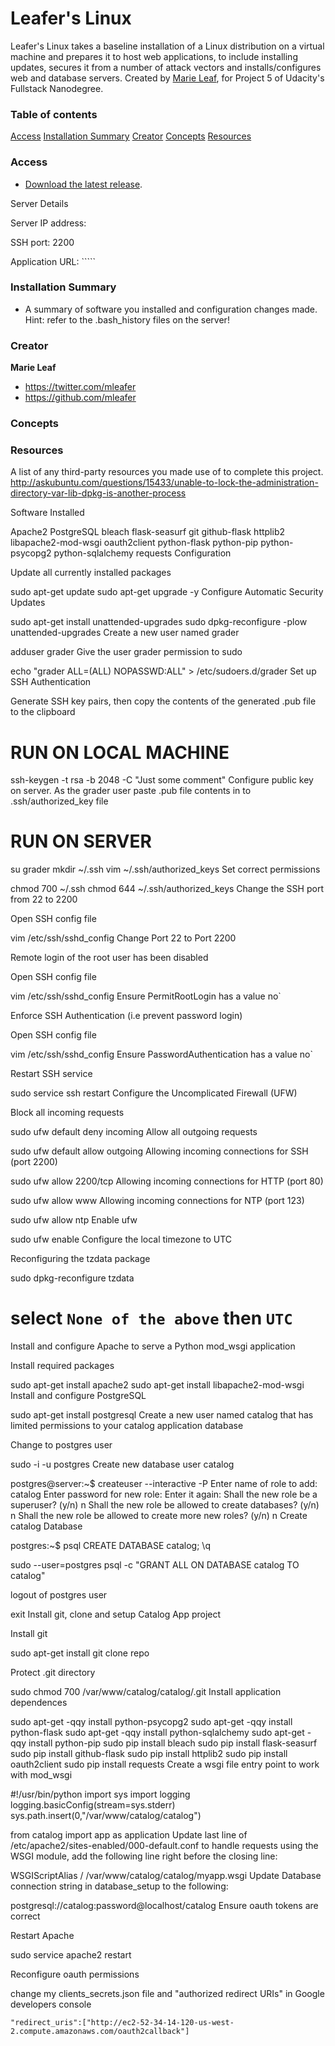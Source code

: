 # Leafer's Linux

Leafer's Linux takes a baseline installation of a Linux distribution on a virtual machine and prepares it to host web applications, to include installing updates, secures it from a number of attack vectors and installs/configures web and database servers. Created by [Marie Leaf](https://twitter.com/mleafer), for Project 5 of Udacity's Fullstack Nanodegree. 


### Table of contents

[Access](#access)
[Installation Summary](#installation-summary)
[Creator](#creator)
[Concepts](#concepts)
[Resources](#resources)

### Access

* [Download the latest release](https://github.com/mleafer/fullstacknanodegree/archive/master.zip).

Server Details

Server IP address: <!-- 52.27.62.61 -->

SSH port: 2200

Application URL: <!-- http://52.27.62.61 --> `````

### Installation Summary
* A summary of software you installed and configuration changes made. Hint: refer to the .bash_history files on the server!


### Creator

**Marie Leaf**

* <https://twitter.com/mleafer>
* <https://github.com/mleafer>

### Concepts 



### Resources
A list of any third-party resources you made use of to complete this project.
http://askubuntu.com/questions/15433/unable-to-lock-the-administration-directory-var-lib-dpkg-is-another-process









Software Installed

Apache2
PostgreSQL
bleach
flask-seasurf
git
github-flask
httplib2
libapache2-mod-wsgi
oauth2client
python-flask
python-pip
python-psycopg2
python-sqlalchemy
requests
Configuration

Update all currently installed packages

sudo apt-get update
sudo apt-get upgrade -y
Configure Automatic Security Updates

sudo apt-get install unattended-upgrades
sudo dpkg-reconfigure -plow unattended-upgrades
Create a new user named grader

adduser grader
Give the user grader permission to sudo

echo "grader ALL=(ALL) NOPASSWD:ALL" > /etc/sudoers.d/grader
Set up SSH Authentication

Generate SSH key pairs, then copy the contents of the generated .pub file to the clipboard

# RUN ON LOCAL MACHINE
ssh-keygen -t rsa -b 2048 -C "Just some comment"
Configure public key on server. As the grader user paste .pub file contents in to .ssh/authorized_key file

# RUN ON SERVER
su grader
mkdir ~/.ssh
vim ~/.ssh/authorized_keys
Set correct permissions

chmod 700 ~/.ssh
chmod 644 ~/.ssh/authorized_keys
Change the SSH port from 22 to 2200

Open SSH config file

vim /etc/ssh/sshd_config
Change Port 22 to Port 2200

Remote login of the root user has been disabled

Open SSH config file

vim /etc/ssh/sshd_config
Ensure PermitRootLogin has a value no`

Enforce SSH Authentication (i.e prevent password login)

Open SSH config file

vim /etc/ssh/sshd_config
Ensure PasswordAuthentication has a value no`

Restart SSH service

sudo service ssh restart
Configure the Uncomplicated Firewall (UFW)

Block all incoming requests

sudo ufw default deny incoming
Allow all outgoing requests

sudo ufw default allow outgoing
Allowing incoming connections for SSH (port 2200)

sudo ufw allow 2200/tcp
Allowing incoming connections for HTTP (port 80)

sudo ufw allow www
Allowing incoming connections for NTP (port 123)

sudo ufw allow ntp
Enable ufw

sudo ufw enable
Configure the local timezone to UTC

Reconfiguring the tzdata package

sudo dpkg-reconfigure tzdata
# select `None of the above` then `UTC`
Install and configure Apache to serve a Python mod_wsgi application

Install required packages

sudo apt-get install apache2
sudo apt-get install libapache2-mod-wsgi
Install and configure PostgreSQL

sudo apt-get install postgresql
Create a new user named catalog that has limited permissions to your catalog application database

Change to postgres user

sudo -i -u postgres
Create new database user catalog

postgres@server:~$ createuser --interactive -P
Enter name of role to add: catalog
Enter password for new role:
Enter it again:
Shall the new role be a superuser? (y/n) n
Shall the new role be allowed to create databases? (y/n) n
Shall the new role be allowed to create more new roles? (y/n) n
Create catalog Database

postgres:~$ psql
CREATE DATABASE catalog;
\q


sudo --user=postgres psql -c "GRANT ALL ON DATABASE catalog TO catalog"

logout of postgres user

exit
Install git, clone and setup Catalog App project

Install git

sudo apt-get install git
clone repo

Protect .git directory

sudo chmod 700 /var/www/catalog/catalog/.git
Install application dependences

sudo apt-get -qqy install python-psycopg2
sudo apt-get -qqy install python-flask
sudo apt-get -qqy install python-sqlalchemy
sudo apt-get -qqy install python-pip
sudo pip install bleach
sudo pip install flask-seasurf
sudo pip install github-flask
sudo pip install httplib2
sudo pip install oauth2client
sudo pip install requests
Create a wsgi file entry point to work with mod_wsgi

#!/usr/bin/python
import sys
import logging
logging.basicConfig(stream=sys.stderr)
sys.path.insert(0,"/var/www/catalog/catalog")

from catalog import app as application
Update last line of /etc/apache2/sites-enabled/000-default.conf to handle requests using the WSGI module, add the following line right before the closing line:

WSGIScriptAlias / /var/www/catalog/catalog/myapp.wsgi
Update Database connection string in database_setup to the following:

postgresql://catalog:password@localhost/catalog
Ensure oauth tokens are correct

Restart Apache

sudo service apache2 restart

Reconfigure oauth permissions

change my clients_secrets.json file and "authorized redirect URIs" in Google developers console

`"redirect_uris":["http://ec2-52-34-14-120-us-west-2.compute.amazonaws.com/oauth2callback"]`